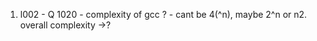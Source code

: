 1. l002 - Q 1020 - complexity of gcc ? - cant be 4(^n), maybe 2^n or n2.
                    overall complexity ->?
